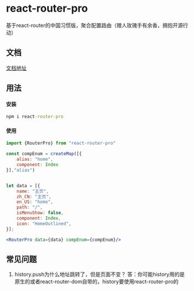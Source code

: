 # react-router-pro
基于react-router的中国习惯版，聚合配置路由（赠人玫瑰手有余香，拥抱开源行动）

## 文档
[文档地址](https://www.yuque.com/books/share/97de8b1c-5931-40fe-9bdb-c1f60ff95b6c?#)

## 用法

#### 安装
```cmd
npm i react-router-pro
```

#### 使用
```jsx harmony
import {RouterPro} from "react-router-pro"

const compEnum = createMap([{
    alias: "home",
    component: Index
}],"alias")


let data = [{
    name: "主页",
    zh_CN: "主页",
    en_US: "home",
    path: "/",
    isMenuShow: false,
    component: Index,
    icon: "HomeOutlined",
}];

<RouterPro data={data} compEnum={compEnum}/>

```

## 常见问题
1. history.push为什么地址跳转了，但是页面不变？
   答：你可能history用的是原生的或者react-router-dom自带的，history要使用react-router-pro的